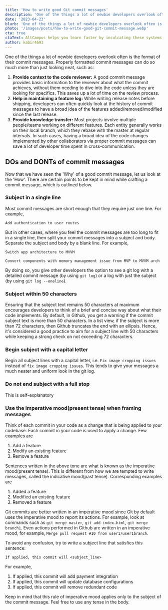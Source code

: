 ```yaml
---
title: 'How to write good Git commit messages'
description: 'One of the things a lot of newbie developers overlook often is the format of their commit messages. Properly formatted commit messages can do so much more than just looking neat, such as - Provide context to the code reviewer'
date: '2023-04-23'
blurb: 'One of the things a lot of newbie developers overlook often is the format of their commit messages. Properly formatted commit messages can do so much more than just looking neat, such as - Provide context to the code reviewer'
photo: '/images/posts/how-to-write-good-git-commit-message.webp'
cta: true
ctaText: AltCampus helps you learn faster by inculcating these systems as part of the learning model. 🙌
author: kabir4691
---
```


One of the things a lot of newbie developers overlook often is the format of their commit messages. Properly formatted commit messages can do so much more than just looking neat, such as:

1. **Provide context to the code reviewer:** A good commit message provides basic information to the reviewer about what the commit achieves, without them needing to dive into the code unless they are looking for specifics. This saves up a lot of time on the review process.
2. **Help in maintaining a feature log:** While writing release notes before shipping, developers can often quickly look at the history of commit messages to have a broad idea of the features added/removed/modified since the last release.
3. **Provide knowledge transfer:** Most projects involve multiple people/teams working on different features. Each entity generally works on their local branch, which they rebase with the master at regular intervals. In such cases, having a broad idea of the code changes implemented by other collaborators via proper commit messages can save a lot of developer time spent in cross-communication.

## DOs and DONTs of commit messages

Now that we have seen the 'Why' of a good commit message, let us look at the 'How'. There are certain points to be kept in mind while crafting a commit message, which is outlined below.

### Subject in a single line

Most commit messages are short enough that they require just one line. For example,

```
Add authentication to user routes
```

But in other cases, where you feel the commit messages are too long to fit in a single line, then split your commit messages into a subject and body. Separate the subject and body by a blank line. For example,

```
Switch app architecture to MVVM

Convert components with memory management issue from MVP to MVVM arch
```

By doing so, you give other developers the option to see a git log with a detailed commit message (by using `git log`) or a log with just the subject (by using `git log --oneline`).

### Subject within 50 characters

Ensuring that the subject text remains 50 characters at maximum encourages developers to think of a brief and concise way about what their code implements. By default, in Github, you get a warning if the commit subject text is more than 50 characters. In a list view, if the subject is more than 72 characters, then Github truncates the end with an ellipsis. Hence, it's considered a good practice to aim for a subject line with 50 characters while keeping a strong check on not exceeding 72 characters.

### Begin subject with a capital letter

Begin all subject lines with a capital letter, i.e. `Fix image cropping issues` instead of `fix image cropping issues`. This tends to give your messages a much neater and uniform look in the git log.

### Do not end subject with a full stop

This is self-explanatory

### Use the imperative mood(present tense) when framing messages

Think of each commit in your code as a change that is being applied to your codebase. Each commit in your code is used to apply a change. Few examples are

1. Add a feature
2. Modify an existing feature
3. Remove a feature

Sentences written in the above tone are what is known as the imperative mood(present tense). This is different from how we are tempted to write messages, called the indicative mood(past tense). Corresponding examples are

1. Added a feature
2. Modified an existing feature
3. Removed a feature

Git commits are better written in an imperative mood since Git by default uses the imperative mood to report its actions. For example, look at commands such as `git merge master`, `git add index.html`, `git merge branch1`. Even actions performed in Github are written in an imperative mood, for example, `Merge pull request #10 from user1/user1branch`.

To avoid any confusion, try to write a subject line that satisfies this sentence:

`If applied, this commit will <subject_line>`

For example,

1. If applied, this commit will add payment integration
2. If applied, this commit will update database configurations
3. If applied, this commit will remove redundant code

Keep in mind that this rule of imperative mood applies only to the subject of the commit message. Feel free to use any tense in the body.
